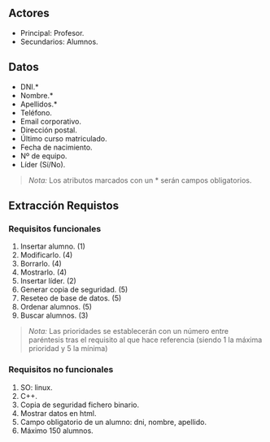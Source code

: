 ## Actores

* Principal:  Profesor.
* Secundarios: Alumnos.

## Datos

* DNI.*
* Nombre.*
* Apellidos.*
* Teléfono.
* Email corporativo.
* Dirección postal.
* Último curso matriculado.
* Fecha de nacimiento.
* Nº de equipo.
* Líder (Sí/No).

> *Nota:* Los atributos marcados con un * serán campos obligatorios.

## Extracción Requistos

### Requisitos funcionales

1. Insertar alumno. (1)
2. Modificarlo. (4)
3. Borrarlo. (4)
4. Mostrarlo. (4)
5. Insertar líder. (2)
6. Generar copia de seguridad. (5)
7. Reseteo de base de datos. (5)
8. Ordenar alumnos. (5)
9. Buscar alumnos. (3)

> *Nota:* Las prioridades se establecerán con un número entre paréntesis tras el requisito
al que hace referencia (siendo 1 la máxima prioridad y 5 la mínima)

### Requisitos no funcionales

1. SO: linux.
2. C++.
3. Copia de seguridad fichero binario.
4. Mostrar datos en html.
5. Campo obligatorio de un alumno: dni, nombre, apellido.
6. Máximo 150 alumnos.
